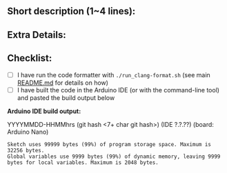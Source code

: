 <!-- Note that this is a markdown comment. It won't show up in your text. You don't have to delete
these. -->
## Short description (1~4 lines):
<!-- What problems does this solve? How? Use the longer details section below if needed. -->


## Extra Details:
<!-- (Optional) extra details, continued from above;
Delete this section if you don't need it. -->


## Checklist:
<!-- You may delete this whole section if your PR is not modifying any software/code. -->
<!-- Add an X inside the square brackets below when you've completed each item. This PR cannot
merge until you have completed all items. -->

- [ ] I have run the code formatter with `./run_clang-format.sh` (see main 
[README.md](https://github.com/AmboVent-1690-108/AmboVent#software) for details on how)
- [ ] I have built the code in the Arduino IDE (or with the command-line tool) and pasted the 
build output below

**Arduino IDE build output:**  

<!-- YYYYMMDD-HHMMhrs is the date and time you ran the build command; ex: 20200420-0049hrs means 20
April 2020 at 0049 hrs (12:49AM--just after midnight). Also be sure to include at least the first 7
chars of your git hash for the commit you had checked out when you performed the build. Lastly,
specify your Arduino IDE version number and board. The board should be Nano unless you know
differently. -->
YYYYMMDD-HHMMhrs (git hash <7+ char git hash>) (IDE ?.?.??) (board: Arduino Nano)

    Sketch uses 99999 bytes (99%) of program storage space. Maximum is 32256 bytes.
    Global variables use 9999 bytes (99%) of dynamic memory, leaving 9999 bytes for local variables. Maximum is 2048 bytes.

<!-- Example:
20200420-0049hrs (git hash 493985f; branch fix_formatting) (IDE 1.8.12) (Arduino Nano) - PR #46: https://github.com/AmboVent-1690-108/AmboVent/pull/46

    Sketch uses 18176 bytes (56%) of program storage space. Maximum is 32256 bytes.
    Global variables use 1046 bytes (51%) of dynamic memory, leaving 1002 bytes for local variables. Maximum is 2048 bytes.
-->

